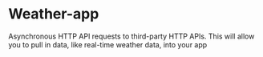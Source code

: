 # Weather-app
Asynchronous HTTP API requests to third-party HTTP APIs. This will allow you to pull in data, like real-time weather data, into your app
